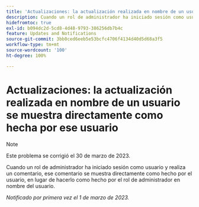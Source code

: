 ```yaml
---
title: 'Actualizaciones: la actualización realizada en nombre de un usuario se muestra directamente como hecha por ese usuario'
description: Cuando un rol de administrador ha iniciado sesión como usuario y realiza un comentario, ese comentario se muestra directamente como hecho por el usuario, en lugar de hacerlo como hecho por el rol de administrador en nombre del usuario.
hidefromtoc: true
exl-id: b094dc2d-5cd8-4d48-9793-386256db7b4c
feature: Updates and Notifications
source-git-commit: 3bb0ced6eeb5e53bcfc4706f4134d40d5d68a3f5
workflow-type: tm+mt
source-wordcount: '100'
ht-degree: 100%

---
```


# Actualizaciones: la actualización realizada en nombre de un usuario se muestra directamente como hecha por ese usuario

>[!NOTE]
>
>Este problema se corrigió el 30 de marzo de 2023.

Cuando un rol de administrador ha iniciado sesión como usuario y realiza un comentario, ese comentario se muestra directamente como hecho por el usuario, en lugar de hacerlo como hecho por el rol de administrador en nombre del usuario.

_Notificado por primera vez el 1 de marzo de 2023._
